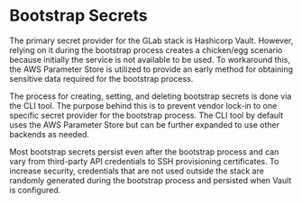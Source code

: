 # Bootstrap Secrets

The primary secret provider for the GLab stack is Hashicorp Vault. However, 
relying on it during the bootstrap process creates a chicken/egg scenario
because initially the service is not available to be used. To workaround this,
the AWS Parameter Store is utilized to provide an early method for obtaining
sensitive data required for the bootstrap process. 

The process for creating, setting, and deleting bootstrap secrets is done via
the CLI tool. The purpose behind this is to prevent vendor lock-in to one 
specific secret provider for the bootstrap process. The CLI tool by default uses
the AWS Parameter Store but can be further expanded to use other backends as 
needed.

Most bootstrap secrets persist even after the bootstrap process and can vary
from third-party API credentials to SSH provisioning certificates. To increase
security, credentials that are not used outside the stack are randomly generated
during the bootstrap process and persisted when Vault is configured.